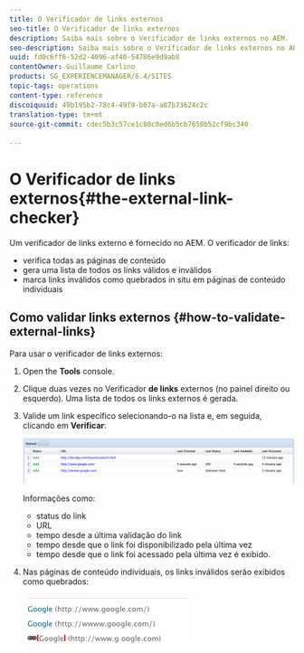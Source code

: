 ```yaml
---
title: O Verificador de links externos
seo-title: O Verificador de links externos
description: Saiba mais sobre o Verificador de links externos no AEM.
seo-description: Saiba mais sobre o Verificador de links externos no AEM.
uuid: fd0c6ff6-52d2-4096-af40-54786e9d9ab8
contentOwner: Guillaume Carlino
products: SG_EXPERIENCEMANAGER/6.4/SITES
topic-tags: operations
content-type: reference
discoiquuid: 49b195b2-78c4-49f9-b07a-a87b73624c2c
translation-type: tm+mt
source-git-commit: cdec5b3c57ce1c80c0ed6b5cb7650b52cf9bc340

---
```



# O Verificador de links externos{#the-external-link-checker}

Um verificador de links externo é fornecido no AEM. O verificador de links:

* verifica todas as páginas de conteúdo
* gera uma lista de todos os links válidos e inválidos
* marca links inválidos como quebrados in situ em páginas de conteúdo individuais

## Como validar links externos {#how-to-validate-external-links}

Para usar o verificador de links externos:

1. Open the **Tools** console.
1. Clique duas vezes no Verificador **de links** externos (no painel direito ou esquerdo). Uma lista de todos os links externos é gerada.
1. Valide um link específico selecionando-o na lista e, em seguida, clicando em **Verificar**:

   ![chlimage_1-109](assets/chlimage_1-109.png)

   Informações como:

   * status do link
   * URL
   * tempo desde a última validação do link
   * tempo desde que o link foi disponibilizado pela última vez
   * tempo desde que o link foi acessado pela última vez
   é exibido.

1. Nas páginas de conteúdo individuais, os links inválidos serão exibidos como quebrados:

   ![chlimage_1-110](assets/chlimage_1-110.png)

